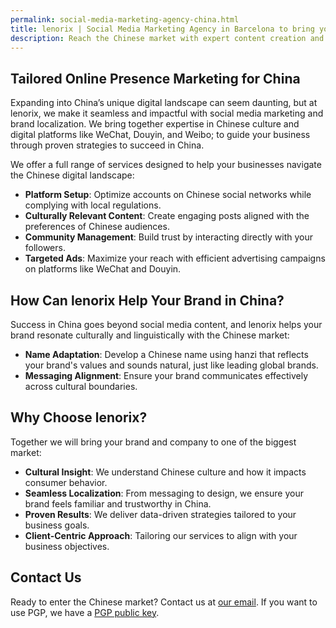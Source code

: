 ```yaml
---
permalink: social-media-marketing-agency-china.html
title: lenorix | Social Media Marketing Agency in Barcelona to bring you to China
description: Reach the Chinese market with expert content creation and local insights. Grow your business with our leading social platform marketing agency.
---
```


## Tailored Online Presence Marketing for China

Expanding into China’s unique digital landscape can seem daunting, but at lenorix, we make it seamless and impactful with social media marketing and brand localization. We bring together expertise in Chinese culture and digital platforms like WeChat, Douyin, and Weibo; to guide your business through proven strategies to succeed in China.

We offer a full range of services designed to help your businesses navigate the Chinese digital landscape:

- **Platform Setup**: Optimize accounts on Chinese social networks while complying with local regulations.
- **Culturally Relevant Content**: Create engaging posts aligned with the preferences of Chinese audiences.
- **Community Management**: Build trust by interacting directly with your followers.  
- **Targeted Ads**: Maximize your reach with efficient advertising campaigns on platforms like WeChat and Douyin.

## How Can lenorix Help Your Brand in China?

Success in China goes beyond social media content, and lenorix helps your brand resonate culturally and linguistically with the Chinese market:

- **Name Adaptation**: Develop a Chinese name using hanzi that reflects your brand's values and sounds natural, just like leading global brands.
- **Messaging Alignment**: Ensure your brand communicates effectively across cultural boundaries.

## Why Choose lenorix?

Together we will bring your brand and company to one of the biggest market:

- **Cultural Insight**: We understand Chinese culture and how it impacts consumer behavior.
- **Seamless Localization**: From messaging to design, we ensure your brand feels familiar and trustworthy in China.
- **Proven Results**: We deliver data-driven strategies tailored to your business goals.
- **Client-Centric Approach**: Tailoring our services to align with your business objectives.

## Contact Us

Ready to enter the Chinese market? Contact us at [our email](mailto:contact@lenorix.com). If you want to use PGP, we have a [PGP public key](./public-key).
